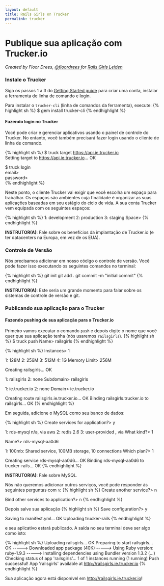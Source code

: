```yaml
---
layout: default
title: Rails Girls on Trucker
permalink: trucker
---
```


# Publique sua aplicação com Trucker.io

*Created by Floor Drees, [@floordrees](https://twitter.com/floordrees) for [Rails Girls Leiden](http://railsgirls.com/leiden)* 

### Instale o Trucker

Siga os passos 1 a 3 do [Getting Started guide](http://developers.trucker.io/Getting-Started) para criar uma conta, instalar a ferramenta de linha de comando e login.

Para instalar o `trucker-cli` (linha de comandos da ferramenta), execute:
{% highlight sh %}
$ gem install trucker-cli
{% endhighlight %}

#### Fazendo login no Trucker

Você pode criar e gerenciar aplicativos usando o painel de controle do Trucker. No entanto, você também precisará fazer login usando o cliente de linha de comando.

{% highlight sh %}
$ truck target https://api.ie.trucker.io  
Setting target to https://api.ie.trucker.io... OK  

$ truck login  
email>  
password>  
{% endhighlight %}

Neste ponto, o cliente Trucker vai exigir que você escolha um espaço para trabalhar. Os espaços são ambientes cuja finalidade é organizar as suas aplicações baseadas em seu estágio do ciclo de vida. A sua conta Trucker vem equipada com os seguintes espaços:

{% highlight sh %}
1: development
2: production
3: staging
Space>
{% endhighlight %}

__INSTRUTOR(A)__: Fale sobre os benefícios da implantação de Trucker.io (e ter datacenters na Europa, em vez de os EUA).

### Controle de Versão

Nós precisamos adicionar em nosso código o controle de versão. Você pode fazer isso executando os  seguintes comandos no terminal:

{% highlight sh %}
git init
git add .
git commit -m "initial commit"
{% endhighlight %}

__INSTRUTOR(A)__: Este seria um grande momento para falar sobre os sistemas de controle de versão e git.

### Publicando sua aplicação para o Trucker

#### Fazendo pushing de sua aplicação para o Trucker.io

Primeiro vamos executar o comando `push` e depois digite o nome que você quer que sua aplicação tenha (nós usaremos `railsgirls`).
{% highlight sh %}
$ truck push
Name> railsgirls
{% endhighlight %}


{% highlight sh %}
Instances> 1

1: 128M
2: 256M
3: 512M
4: 1G
Memory Limit> 256M

Creating railsgirls... OK

1: railsgirls
2: none
Subdomain> railsgirls

1: ie.trucker.io
2: none
Domain> ie.trucker.io

Creating route railsgirls.ie.trucker.io... OK
Binding railsgirls.trucker.io to railsgirls... OK
{% endhighlight %}

Em seguida, adicione o MySQL como seu banco de dados:

{% highlight sh %}
Create services for application?> y

1: rds-mysql n/a, via aws
2: redis 2.6
3: user-provided , via
What kind?> 1

Name?> rds-mysql-aa0d6

1: 100mb: Shared service, 100MB storage, 10 connections
Which plan?> 1

Creating service rds-mysql-aa0d6... OK
Binding rds-mysql-aa0d6 to trucker-rails... OK
{% endhighlight %}

__INSTRUTOR(A)__: Fale sobre MySQL.


Nós não queremos adicionar outros serviços, você pode responder às seguintes perguntas com `n`:
{% highlight sh %}
Create another service?> n

Bind other services to application?> n
{% endhighlight %}

Depois salve sua aplicação
{% highlight sh %}
Save configuration?> y

Saving to manifest.yml... OK
Uploading trucker-rails
{% endhighlight %}

e seu aplicativo estará publicado. A saída no seu terminal deve ser algo como isto:

{% highlight sh %}
Uploading railsgirls... OK
Preparing to start railsgirls... OK
-----> Downloaded app package (40K)
-----> Using Ruby version: ruby-1.9.3
-----> Installing dependencies using Bundler version 1.3.2
(...)
Checking status of app 'railsgirls'...
  1 of 1 instances running (1 running)
Push successful! App 'railsgirls' available at http://railsgirls.ie.trucker.io
{% endhighlight %}

Sua aplicação agora está disponível em http://railsgirls.ie.trucker.io!